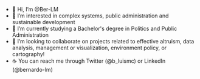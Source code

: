 - 🍎 Hi, I’m @Ber-LM
- 🥝 I’m interested in complex systems, public administration and sustainable development
- 🍣 I’m currently studying a Bachelor's degree in Politics and Public Administration
- 🍳 I’m looking to collaborate on projects related to effective altruism, data analysis, management or visualization, environment policy, or cartography!
- ☕ You can reach me through Twitter (@b_luismc) or LinkedIn (@bernardo-lm)

<!---
Ber-LM/Ber-LM is a ✨ special ✨ repository because its `README.md` (this file) appears on your GitHub profile.
You can click the Preview link to take a look at your changes.
--->
